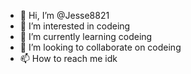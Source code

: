 - 👋 Hi, I’m @Jesse8821
- 👀 I’m interested in codeing
- 🌱 I’m currently learning codeing
- 💞️ I’m looking to collaborate on codeing
- 📫 How to reach me idk

<!---
Jesse8821/Jesse8821 is a ✨ special ✨ repository because its `README.md` (this file) appears on your GitHub profile.
You can click the Preview link to take a look at your changes.
--->
